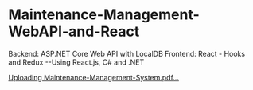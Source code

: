 # Maintenance-Management-WebAPI-and-React
Backend: ASP.NET Core Web API with LocalDB    Frontend: React - Hooks and Redux   --Using React.js, C# and .NET

[Uploading Maintenance-Management-System.pdf…]()

